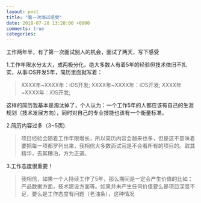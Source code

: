 ```yaml
---
layout: post
title: "第一次面试感受"
date: 2018-07-28 13:28:00 +0800
comments: true
categories: 
---
```


工作两年半，有了第一次面试别人的机会，面试了两天，写下感受<!--more-->

1.工作年限水分太大，成两极分化，绝大多数人有着5年的经验但技术依旧不扎实，从事iOS开发5年，简历里面就写着：
>XXXX年~XXXX年：iOS开发;
>XXXX年~XXXX年：iOS开发;
>XXXX年~XXXX年：iOS开发;

这样的简历我基本是淘汰掉了，个人认为：一个工作5年的人都应该有自己的生涯规划（技术发展方向），同时对自己的专业技能也该有一个衡量标准。

2.简历内容过多（3~5页).
>项目经验会随着工作年限增长，所以简历内容会越来也多，但是这不意味着要把每一项都罗列出来，我相信大多数面试官是不会看所有的项目的。取其精华，去其糟泊，方为正道。

3.工作态度很重要！
>我相信，如果一个人持续工作了5年，那么期间是一定会产生价值的比如：产品数据方面，技术建设方面等。如果并未产生任何价值要么是项目深度不足，要么是工作态度有问题（老油条），这种情况

